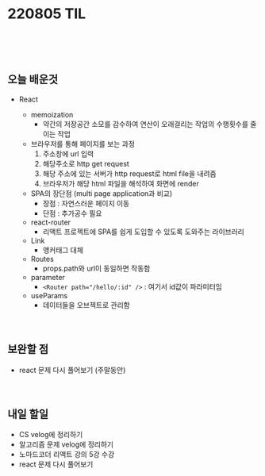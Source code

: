 # 220805 TIL

<br /><br /><br />

## 오늘 배운것

- React

  - memoization
    - 약간의 저장공간 소모를 감수하여 연산이 오래걸리는 작업의 수행횟수를 줄이는 작업
  - 브라우저를 통해 페이지를 보는 과정
    1. 주소창에 url 입력
    2. 해당주소로 http get request
    3. 해당 주소에 있는 서버가 http request로 html file을 내려줌
    4. 브라우저가 해당 html 파일을 해석하여 화면에 render
  - SPA의 장단점 (multi page application과 비교)
    - 장점 : 자연스러운 페이지 이동
    - 단점 : 추가공수 필요
  - react-router
    - 리액트 프로젝트에 SPA를 쉽게 도입할 수 있도록 도와주는 라이브러리
  - Link
    - 앵커태그 대체
  - Routes
    - props.path와 url이 동일하면 작동함
  - parameter
    - `<Router path="/hello/:id" />` : 여기서 id값이 파라미터임
  - useParams
    - 데이터들을 오브젝트로 관리함
      <br /><br /><br />

## 보완할 점

- react 문제 다시 풀어보기 (주말동안)
  <br /><br /><br />

## 내일 할일

- CS velog에 정리하기
- 알고리즘 문제 velog에 정리하기
- 노마드코더 리액트 강의 5강 수강
- react 문제 다시 풀어보기
